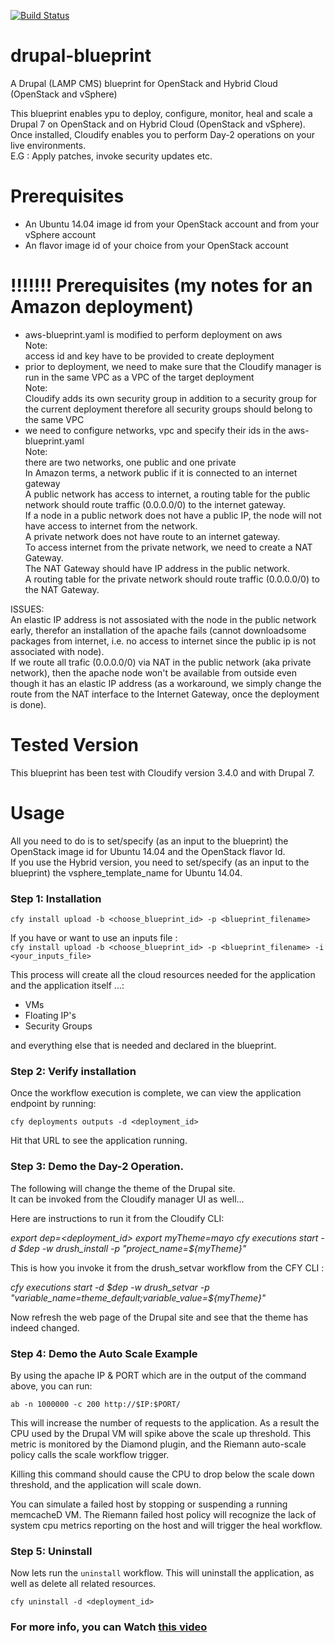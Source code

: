 [![Build Status](https://circleci.com/gh/cloudify-examples/drupal-blueprint.svg?style=shield&circle-token=:circle-token)](https://circleci.com/gh/cloudify-examples/drupal-blueprint)

# drupal-blueprint
A Drupal (LAMP CMS) blueprint for OpenStack and Hybrid Cloud (OpenStack and vSphere)

This blueprint enables ypu to deploy, configure, monitor, heal and scale a Drupal 7 on OpenStack and on Hybrid Cloud (OpenStack and vSphere). <br>
Once installed, Cloudify enables you to perform Day-2 operations on your live environments. <br>
E.G :  Apply patches, invoke security updates etc. <br>


# Prerequisites

- An Ubuntu 14.04 image id from your OpenStack account and from your vSphere account <br>
- An flavor image id of your choice from your OpenStack account <br>

# !!!!!!! Prerequisites (my notes for an Amazon deployment)
- aws-blueprint.yaml is modified to perform deployment on aws <br>
Note:<br>
access id and key have to be provided to create deployment<br>
- prior to deployment, we need to make sure that the Cloudify manager is run in the same VPC as a VPC of the target deployment <br> 
Note:<br>
Cloudify adds its own security group in addition to a security group for the current deployment therefore all security groups should belong to the same VPC <br>
- we need to configure networks, vpc and specify their ids in the aws-blueprint.yaml <br>
Note: <br>
there are two networks, one public and one private <br>
In Amazon terms, a network public if it is connected to an internet gateway <br>
A public network has access to internet, a routing table for the public network should route traffic (0.0.0.0/0) to the internet gateway. <br>
If a node in a public network does not have a public IP, the node will not have access to internet from the network. <br>
A private network does not have route to an internet gateway. <br>
To access internet from the private network, we need to create a NAT Gateway. <br>
The NAT Gateway should have IP address in the public network. <br>
A routing table for the private network should route traffic (0.0.0.0/0) to the NAT Gateway. <br> 

ISSUES:<br>
An elastic IP address is not assosiated with the node in the public network early, therefor an installation of the apache fails (cannot downloadsome packages from internet, i.e. no access to internet since the public ip is not associated with node). <br>
If we route all trafic (0.0.0.0/0) via NAT in the public network (aka private network), then the apache node won't be available from outside even though it has an elastic IP address (as a workaround, we simply change the route from the NAT interface to the Internet Gateway, once the deployment is done). <br>


# Tested Version

This blueprint has been test with Cloudify version 3.4.0 and with Drupal 7.

# Usage

All you need to do is to set/specify (as an input to the blueprint) the OpenStack image id for Ubuntu 14.04 and the OpenStack flavor Id. <br>
If you use the Hybrid version, you need to set/specify (as an input to the blueprint) the vsphere_template_name for Ubuntu 14.04.


### Step 1: Installation

`cfy install upload -b <choose_blueprint_id> -p <blueprint_filename>` <br>

If you have or want to use an inputs file : <br>
`cfy install upload -b <choose_blueprint_id> -p <blueprint_filename> -i <your_inputs_file>` <br>

This process will create all the cloud resources needed for the application and the application itself ...: <br>

- VMs
- Floating IP's
- Security Groups

and everything else that is needed and declared in the blueprint.<br>

### Step 2: Verify installation

Once the workflow execution is complete, we can view the application endpoint by running: <br>

`cfy deployments outputs -d <deployment_id>`

Hit that URL to see the application running.

### Step 3: Demo the Day-2 Operation.

The following will change the theme of the Drupal site. <br>
It can be invoked from the Cloudify manager UI as well...

Here are instructions to run it from the Cloudify CLI: <br>

*export dep=<deployment_id>*
*export myTheme=mayo*
*cfy executions start -d $dep  -w drush_install -p "project_name=${myTheme}"*

This is how you invoke it from the drush_setvar workflow from the CFY CLI :

*cfy executions start -d $dep  -w drush_setvar -p "variable_name=theme_default;variable_value=${myTheme}"*

Now refresh the web page of the Drupal site and see that the theme has indeed changed.


### Step 4: Demo the Auto Scale Example

By using the apache IP & PORT which are in the output of the command above, you can run:

`ab -n 1000000 -c 200 http://$IP:$PORT/`

This will increase the number of requests to the application. As a result the CPU used by the Drupal VM will spike above the scale up threshold. This metric is monitored by the Diamond plugin, and the Riemann auto-scale policy calls the scale workflow trigger.

Killing this command should cause the CPU to drop below the scale down threshold, and the application will scale down.

You can simulate a failed host by stopping or suspending a running memcacheD VM. The Riemann failed host policy will recognize the lack of system cpu metrics reporting on the host and will trigger the heal workflow.

### Step 5: Uninstall

Now lets run the `uninstall` workflow. This will uninstall the application,
as well as delete all related resources. <br>

`cfy uninstall -d <deployment_id>`

### For more info, you can Watch [this video](https://www.youtube.com/watch?v=GaUMZKtS8ws)

